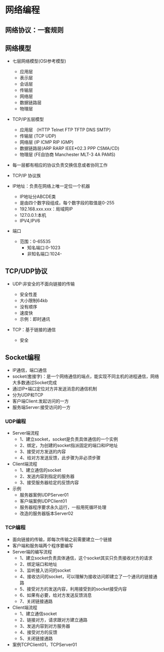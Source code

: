 # 网络编程

## 网络协议：一套规则

## 网络模型
 - 七层网络模型(OSI参考模型)
    - 应用层
    - 表示层
    - 会话层
    - 传输层
    - 网络层
    - 数据链路层
    - 物理层
 -  TCP/IP五层模型
    - 应用层  （HTTP Telnet FTP TFTP DNS SMTP）
    - 传输层   (TCP UDP)
    - 网络层   (IP ICMP RIP IGMP)
    - 数据链路层(ARP RARP IEEE*02.3 PPP CSMA/CD)
    - 物理层    (FE自协商 Manchester MLT-3 4A PAMS)
    
 - 每一层都有相应的协议负责交换信息或者协同工作
 - TCP/IP 协议族
 - IP地址：负责在网络上唯一定位一个机器
    - IP地址分ABCDE类
    - 是由四个数字段组成，每个数字段的取值是0-255
    - 192.168.xxx.xxx：局域网IP
    - 127.0.0.1:本机
    - IPV4,IPV6
 - 端口
    - 范围：0-65535
        - 知名端口:0-1023
        - 非知名端口:1024-
        
## TCP/UDP协议
 - UDP:非安全的不面向链接的传输
    - 安全性差
    - 大小限制64kb
    - 没有顺序
    - 速度快
    - 示例：即时通讯
    
 - TCP：基于链接的通信
    - 安全
    
## Socket编程
 - IP通信，端口通信
 - socket(套接字)：是一个网络通信的端点，能实现不同主机的进程通信，网络大多数通过Socket完成
 - 通过IP+端口定位对方并发送消息的通信机制
 - 分为UDP和TCP
 - 客户端Client:发起访问的一方
 - 服务端Server:接受访问的一方
 
### UDP编程
 - Server端流程
    - 1、建立socket，socket是负责具体通信的一个实例
    - 2、绑定，为创建的socket指派固定的端口和IP地址
    - 3、接受对方发送的内容
    - 4、给对方发送反馈，此步骤为非必须步骤
 - Client端流程
    - 1、建立通信的socket
    - 2、发送内容到指定的服务器
    - 3、接受服务器给定的反馈内容
 - 示例
    - 服务器案例UDPServer01
    - 客户端案例UDPClient01
    - 服务器程序要求永久运行，一般用死循环处理
    - 改造的服务器版本Server02
    

### TCP编程
 - 面向链接的传输，即每次传输之前需要建立一个链接
 - 客户端和服务端两个程序要编写
 - Server端的编写流程
    - 1、建立socket负责具体通信，这个socket其实只负责接收对方的请求
    - 2、绑定端口和地址
    - 3、监听接入访问的socket
    - 4、接收访问的socket，可以理解为接收访问即建立了一个通讯的链接通路
    - 5、接受对方的发送内容，利用接受到的socket接受内容
    - 6、如果有必要，给对方发送反馈消息
    - 7、关闭链接通路
 - Client端流程
    - 1、建立通信socket
    - 2、链接对方，请求跟对方建立通路
    - 3、发送内容到对方服务器
    - 4、接受对方的反馈
    - 5、关闭链接通路
 - 案例TCPClient01，TCPServer01
    